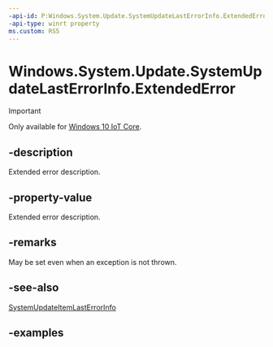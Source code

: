```yaml
---
-api-id: P:Windows.System.Update.SystemUpdateLastErrorInfo.ExtendedError
-api-type: winrt property
ms.custom: RS5
---
```


<!-- Property syntax.
public HResult ExtendedError { get; }
-->

# Windows.System.Update.SystemUpdateLastErrorInfo.ExtendedError

> [!IMPORTANT]
> Only available for [Windows 10 IoT Core](https://learn.microsoft.com/windows/iot-core/windows-iot-core).

## -description
Extended error description.

## -property-value
Extended error description.

## -remarks
May be set even when an exception is not thrown.

## -see-also
[SystemUpdateItemLastErrorInfo](systemupdatelasterrorinfo.md)

## -examples

